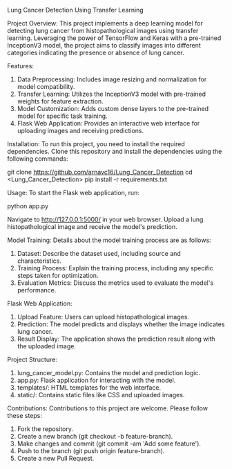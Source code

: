 Lung Cancer Detection Using Transfer Learning

Project Overview:
This project implements a deep learning model for detecting lung cancer from histopathological images using transfer learning. Leveraging the power of TensorFlow and Keras with a pre-trained InceptionV3 model, the project aims to classify images into different categories indicating the presence or absence of lung cancer.

Features:
1. Data Preprocessing: Includes image resizing and normalization for model compatibility.
2. Transfer Learning: Utilizes the InceptionV3 model with pre-trained weights for feature extraction.
3. Model Customization: Adds custom dense layers to the pre-trained model for specific task training.
4. Flask Web Application: Provides an interactive web interface for uploading images and receiving predictions.
   
Installation:
To run this project, you need to install the required dependencies. Clone this repository and install the dependencies using the following commands:

git clone <https://github.com/arnavc16/Lung_Cancer_Detection>
cd <Lung_Cancer_Detection>
pip install -r requirements.txt

Usage:
To start the Flask web application, run:

python app.py

Navigate to http://127.0.0.1:5000/ in your web browser. Upload a lung histopathological image and receive the model's prediction.

Model Training:
Details about the model training process are as follows:

1. Dataset: Describe the dataset used, including source and characteristics.
2. Training Process: Explain the training process, including any specific steps taken for optimization.
3. Evaluation Metrics: Discuss the metrics used to evaluate the model's performance.
   
Flask Web Application:
1. Upload Feature: Users can upload histopathological images.
2. Prediction: The model predicts and displays whether the image indicates lung cancer.
3. Result Display: The application shows the prediction result along with the uploaded image.

Project Structure:

1. lung_cancer_model.py: Contains the model and prediction logic.
2. app.py: Flask application for interacting with the model.
3. templates/: HTML templates for the web interface.
4. static/: Contains static files like CSS and uploaded images.

Contributions:
Contributions to this project are welcome. Please follow these steps:

1. Fork the repository.
2. Create a new branch (git checkout -b feature-branch).
3. Make changes and commit (git commit -am 'Add some feature').
4. Push to the branch (git push origin feature-branch).
5. Create a new Pull Request.
